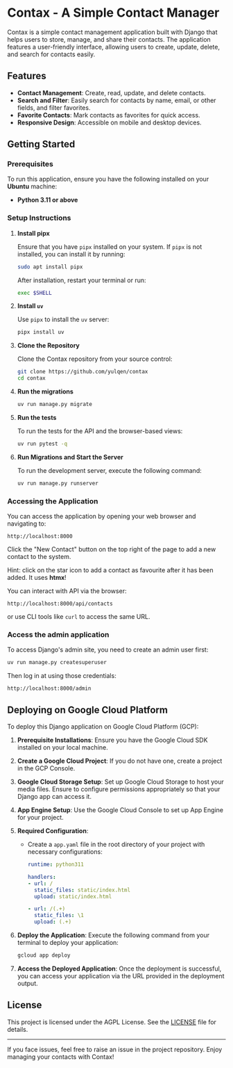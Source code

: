 # Contax - A Simple Contact Manager

Contax is a simple contact management application built with Django that helps users to store, manage, and share their contacts. The application features a user-friendly interface, allowing users to create, update, delete, and search for contacts easily. 

## Features

- **Contact Management**: Create, read, update, and delete contacts.
- **Search and Filter**: Easily search for contacts by name, email, or other fields, and filter favorites.
- **Favorite Contacts**: Mark contacts as favorites for quick access.
- **Responsive Design**: Accessible on mobile and desktop devices.

## Getting Started

### Prerequisites

To run this application, ensure you have the following installed on your **Ubuntu** machine:

- **Python 3.11 or above**
  
### Setup Instructions

1. **Install pipx**

   Ensure that you have `pipx` installed on your system. If `pipx` is not installed, you can install it by running:

   ```bash
   sudo apt install pipx
   ```

   After installation, restart your terminal or run:

   ```bash
   exec $SHELL
   ```

2. **Install `uv`**

   Use `pipx` to install the `uv` server:

   ```bash
   pipx install uv
   ```

3. **Clone the Repository**

   Clone the Contax repository from your source control:

   ```bash
   git clone https://github.com/yulqen/contax
   cd contax
   ```

4. **Run the migrations**

   ```bash
   uv run manage.py migrate
   ```

5. **Run the tests**

   To run the tests for the API and the browser-based views:

   ```bash
   uv run pytest -q
   ```

6. **Run Migrations and Start the Server**

   To run the development server, execute the following command:

   ```bash
   uv run manage.py runserver
   ```

### Accessing the Application

You can access the application by opening your web browser and navigating to:

```
http://localhost:8000
```

Click the "New Contact" button on the top right of the page to add a new contact to the system.

Hint: click on the star icon to add a contact as favourite after it has been added. It uses **htmx**!

You can interact with API via the browser:

```
http://localhost:8000/api/contacts
```

or use CLI tools like `curl` to access the same URL.

### Access the admin application

To access Django's admin site, you need to create an admin user first:

```bash
uv run manage.py createsuperuser
```

Then log in at using those credentials:

```
http://localhost:8000/admin
```

## Deploying on Google Cloud Platform

To deploy this Django application on Google Cloud Platform (GCP):

1. **Prerequisite Installations**: Ensure you have the Google Cloud SDK installed on your local machine.

2. **Create a Google Cloud Project**: If you do not have one, create a project in the GCP Console.

3. **Google Cloud Storage Setup**: Set up Google Cloud Storage to host your media files. Ensure to configure permissions appropriately so that your Django app can access it.

4. **App Engine Setup**: Use the Google Cloud Console to set up App Engine for your project.

5. **Required Configuration**:
   - Create a `app.yaml` file in the root directory of your project with necessary configurations:
     ```yaml
     runtime: python311

     handlers:
     - url: /
       static_files: static/index.html
       upload: static/index.html

     - url: /(.+)
       static_files: \1
       upload: (.+)
     ```

6. **Deploy the Application**:
   Execute the following command from your terminal to deploy your application:

   ```bash
   gcloud app deploy
   ```

7. **Access the Deployed Application**: Once the deployment is successful, you can access your application via the URL provided in the deployment output.

## License

This project is licensed under the AGPL License. See the [LICENSE](LICENSE) file for details.

---

If you face issues, feel free to raise an issue in the project repository. Enjoy managing your contacts with Contax!
